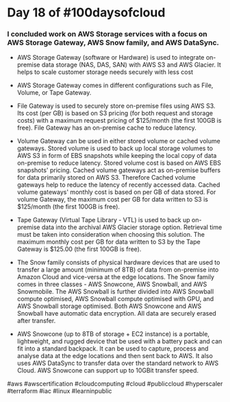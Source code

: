 # Day 18 of #100daysofcloud

### I concluded work on AWS Storage services with a focus on AWS Storage Gateway, AWS Snow family, and AWS DataSync.

- AWS Storage Gateway (software or Hardware) is used to integrate on-premise data storage (NAS, DAS, SAN) with AWS S3 and AWS Glacier. It helps to scale customer storage needs securely with less cost

- AWS Storage Gateway comes in different configurations such as File, Volume, or Tape Gateway.

- File Gateway is used to securely store on-premise files using AWS S3. Its cost (per GB) is based on S3 pricing (for both request and storage costs) with a maximum request pricing of $125/month (the first 100GB is free). File Gateway has an on-premise cache to reduce latency.

- Volume Gateway can be used in either stored volume or cached volume gateways. Stored volume is used to back up local storage volumes to AWS S3 in form of EBS snapshots while keeping the local copy of data on-premise to reduce latency. Stored volume cost is based on AWS EBS snapshots' pricing. Cached volume gateways act as on-premise buffers for data primarily stored on AWS S3. Therefore Cached volume gateways help to reduce the latency of recently accessed data. Cached volume gateways' monthly cost is based on per GB of data stored. For volume Gateway, the maximum cost per GB for data written to S3 is $125/month (the first 100GB is free).

- Tape Gateway (Virtual Tape Library - VTL) is used to back up on-premise data into the archival AWS Glacier storage option. Retrieval time must be taken into consideration when choosing this solution. The maximum monthly cost per GB for data written to S3 by the Tape Gateway is $125.00 (the first 100GB is free).

- The Snow family consists of physical hardware devices that are used to transfer a large amount (minimum of 8TB) of data from on-premise into Amazon Cloud and vice-versa at the edge locations. The Snow family comes in three classes - AWS Snowcone, AWS Snowball, and AWS Snowmobile. The AWS Snowball is further divided into AWS Snowball compute optimised, AWS Snowball compute optimised with GPU, and AWS Snowball storage optimised. Both AWS Snowcone and AWS Snowball have automatic data encryption. All data are securely erased after transfer.

- AWS Snowcone (up to 8TB of storage + EC2 instance) is a portable, lightweight, and rugged device that be used with a battery pack and can fit into a standard backpack. It can be used to capture, process and analyse data at the edge locations and then sent back to AWS. It also uses AWS DataSync to transfer data over the standard network to AWS Cloud. AWS Snowcone can support up to 10GBit transfer speed.

#aws #awscertification #cloudcomputing #cloud #publiccloud #hyperscaler #terraform #iac #linux #learninpublic
